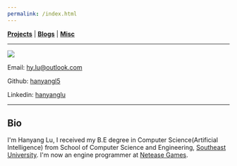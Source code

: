 ```yaml
---
permalink: /index.html
---
```


[**Projects**](/projects.md) | [**Blogs**](/blogs.md) | [**Misc**](/misc.md)

---

![](https://avatars.githubusercontent.com/u/45009841?s=128&v=4)

Email: hy.lu@outlook.com

Github: [hanyangl5](https://github.com/hanyangl5)

Linkedin: [hanyanglu](https://www.linkedin.com/in/hanyang-lu-06a250181/)

---

## Bio

I'm Hanyang Lu, I received my B.E degree in Computer Science(Artificial Intelligence) from School of Computer Science and Engineering, [Southeast University](https://www.seu.edu.cn/english/). I'm now an engine programmer at [Netease Games](https://www.neteasegames.com/).

